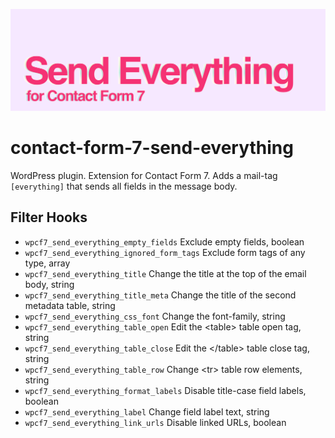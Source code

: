 ![Contact Form 7 - Send Everything](assets/banner-1544x500.jpg)

# contact-form-7-send-everything

WordPress plugin. Extension for Contact Form 7. Adds a mail-tag <code>[everything]</code> that sends all fields in the message body.

## Filter Hooks

* `wpcf7_send_everything_empty_fields` Exclude empty fields, boolean
* `wpcf7_send_everything_ignored_form_tags` Exclude form tags of any type, array
* `wpcf7_send_everything_title` Change the title at the top of the email body, string
* `wpcf7_send_everything_title_meta` Change the title of the second metadata table, string
* `wpcf7_send_everything_css_font` Change the font-family, string
* `wpcf7_send_everything_table_open` Edit the \<table> table open tag, string
* `wpcf7_send_everything_table_close` Edit the \</table> table close tag, string
* `wpcf7_send_everything_table_row` Change \<tr> table row elements, string
* `wpcf7_send_everything_format_labels` Disable title-case field labels, boolean
* `wpcf7_send_everything_label` Change field label text, string
* `wpcf7_send_everything_link_urls` Disable linked URLs, boolean